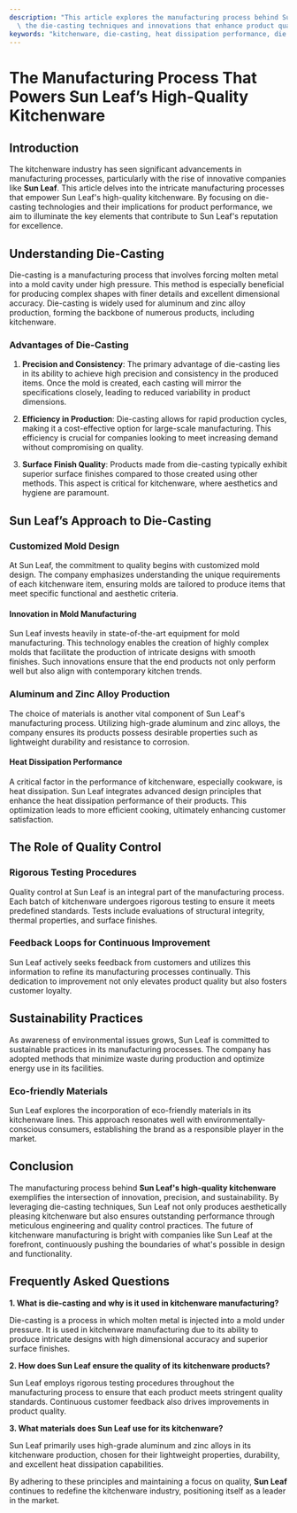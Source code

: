```yaml
---
description: "This article explores the manufacturing process behind Sun Leaf's kitchenware, emphasizing\
  \ the die-casting techniques and innovations that enhance product quality."
keywords: "kitchenware, die-casting, heat dissipation performance, die casting process"
---
```

# The Manufacturing Process That Powers Sun Leaf’s High-Quality Kitchenware

## Introduction

The kitchenware industry has seen significant advancements in manufacturing processes, particularly with the rise of innovative companies like **Sun Leaf**. This article delves into the intricate manufacturing processes that empower Sun Leaf's high-quality kitchenware. By focusing on die-casting technologies and their implications for product performance, we aim to illuminate the key elements that contribute to Sun Leaf's reputation for excellence.

## Understanding Die-Casting

Die-casting is a manufacturing process that involves forcing molten metal into a mold cavity under high pressure. This method is especially beneficial for producing complex shapes with finer details and excellent dimensional accuracy. Die-casting is widely used for aluminum and zinc alloy production, forming the backbone of numerous products, including kitchenware.

### Advantages of Die-Casting

1. **Precision and Consistency**: The primary advantage of die-casting lies in its ability to achieve high precision and consistency in the produced items. Once the mold is created, each casting will mirror the specifications closely, leading to reduced variability in product dimensions.

2. **Efficiency in Production**: Die-casting allows for rapid production cycles, making it a cost-effective option for large-scale manufacturing. This efficiency is crucial for companies looking to meet increasing demand without compromising on quality.

3. **Surface Finish Quality**: Products made from die-casting typically exhibit superior surface finishes compared to those created using other methods. This aspect is critical for kitchenware, where aesthetics and hygiene are paramount.

## Sun Leaf’s Approach to Die-Casting

### Customized Mold Design

At Sun Leaf, the commitment to quality begins with customized mold design. The company emphasizes understanding the unique requirements of each kitchenware item, ensuring molds are tailored to produce items that meet specific functional and aesthetic criteria. 

#### Innovation in Mold Manufacturing

Sun Leaf invests heavily in state-of-the-art equipment for mold manufacturing. This technology enables the creation of highly complex molds that facilitate the production of intricate designs with smooth finishes. Such innovations ensure that the end products not only perform well but also align with contemporary kitchen trends.

### Aluminum and Zinc Alloy Production

The choice of materials is another vital component of Sun Leaf's manufacturing process. Utilizing high-grade aluminum and zinc alloys, the company ensures its products possess desirable properties such as lightweight durability and resistance to corrosion.

#### Heat Dissipation Performance

A critical factor in the performance of kitchenware, especially cookware, is heat dissipation. Sun Leaf integrates advanced design principles that enhance the heat dissipation performance of their products. This optimization leads to more efficient cooking, ultimately enhancing customer satisfaction.

## The Role of Quality Control

### Rigorous Testing Procedures

Quality control at Sun Leaf is an integral part of the manufacturing process. Each batch of kitchenware undergoes rigorous testing to ensure it meets predefined standards. Tests include evaluations of structural integrity, thermal properties, and surface finishes.

### Feedback Loops for Continuous Improvement

Sun Leaf actively seeks feedback from customers and utilizes this information to refine its manufacturing processes continually. This dedication to improvement not only elevates product quality but also fosters customer loyalty.

## Sustainability Practices

As awareness of environmental issues grows, Sun Leaf is committed to sustainable practices in its manufacturing processes. The company has adopted methods that minimize waste during production and optimize energy use in its facilities. 

### Eco-friendly Materials

Sun Leaf explores the incorporation of eco-friendly materials in its kitchenware lines. This approach resonates well with environmentally-conscious consumers, establishing the brand as a responsible player in the market.

## Conclusion

The manufacturing process behind **Sun Leaf's high-quality kitchenware** exemplifies the intersection of innovation, precision, and sustainability. By leveraging die-casting techniques, Sun Leaf not only produces aesthetically pleasing kitchenware but also ensures outstanding performance through meticulous engineering and quality control practices. The future of kitchenware manufacturing is bright with companies like Sun Leaf at the forefront, continuously pushing the boundaries of what's possible in design and functionality.

## Frequently Asked Questions

**1. What is die-casting and why is it used in kitchenware manufacturing?**

Die-casting is a process in which molten metal is injected into a mold under pressure. It is used in kitchenware manufacturing due to its ability to produce intricate designs with high dimensional accuracy and superior surface finishes.

**2. How does Sun Leaf ensure the quality of its kitchenware products?**

Sun Leaf employs rigorous testing procedures throughout the manufacturing process to ensure that each product meets stringent quality standards. Continuous customer feedback also drives improvements in product quality.

**3. What materials does Sun Leaf use for its kitchenware?**

Sun Leaf primarily uses high-grade aluminum and zinc alloys in its kitchenware production, chosen for their lightweight properties, durability, and excellent heat dissipation capabilities.

By adhering to these principles and maintaining a focus on quality, **Sun Leaf** continues to redefine the kitchenware industry, positioning itself as a leader in the market.
